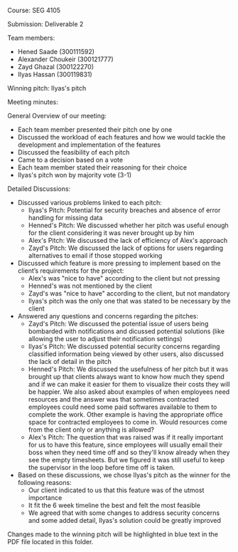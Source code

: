 Course: SEG 4105

Submission: Deliverable 2

Team members: 
* Hened Saade (300111592)
* Alexander Choukeir (300121777)
* Zayd Ghazal (300122270)
* Ilyas Hassan (300119831)

Winning pitch: Ilyas's pitch

Meeting minutes:

General Overview of our meeting:

* Each team member presented their pitch one by one
* Discussed the workload of each features and how we would tackle the development and implementation of the features
* Discussed the feasibility of each pitch
* Came to a decision based on a vote
* Each team member stated their reasoning for their choice
* Ilyas's pitch won by majority vote (3-1)

Detailed Discussions:
* Discussed various problems linked to each pitch:
    * Ilyas's Pitch: Potential for security breaches and absence of error handling for missing data
    * Henned's Pitch: We discussed whether her pitch was useful enough for the client considering it was never brought up by him
    * Alex's Pitch: We discussed the lack of efficiency of Alex's approach
    * Zayd's Pitch: We discussed the lack of options for users regarding alternatives to email if those stopped working
* Discussed which feature is more pressing to implement based on the client’s requirements for the project:
    * Alex's was "nice to have" according to the client but not pressing
    * Henned's was not mentioned by the client
    * Zayd's was "nice to have" according to the client, but not mandatory
    * Ilyas's pitch was the only one that was stated to be necessary by the client
* Answered any questions and concerns regarding the pitches:
    * Zayd's Pitch: We discussed the potential issue of users being bombarded with notifications and dicussed potential solutions (like allowing the user to adjust their notification settings)
    * Ilyas's Pitch: We discussed potential security concerns regarding classified information being viewed by other users, also discussed the lack of detail in the pitch
    * Henned's Pitch: We discussed the usefulness of her pitch but it was brought up that clients always want to know how much they spend and if we can make it easier for them to visualize their costs they will be happier. We also asked about examples of when employees need resources and the answer was that sometimes contracted employees could need some paid softwares available to them to complete the work. Other example is having the appropriate office space for contracted employees to come in.
Would resources come from the client only or anything is allowed?
    * Alex's Pitch: The question that was raised was if it really important for us to have this feature, since employees will usually email their boss when they need time off and so they'll know already when they see the empty timesheets. But we figured it was still useful to keep the supervisor in the loop before time off is taken.
* Based on these discussions, we chose Ilyas's pitch as the winner for the following reasons:
    * Our client indicated to us that this feature was of the utmost importance
    * It fit the 6 week timeline the best and felt the most feasible
    * We agreed that with some changes to address security concerns and some added detail, Ilyas's solution could be greatly improved

Changes made to the winning pitch will be highlighted in blue text in the PDF file located in this folder. 
